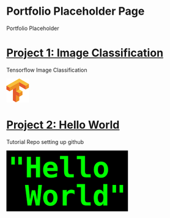 # Portfolio Placeholder Page
Portfolio Placeholder

# [Project 1: Image Classification](https://github.com/scottmunson/tensorflow_image_classification)
Tensorflow Image Classification

![Tensorflow Icon](/images/TensorFlow.png)

# [Project 2: Hello World](https://github.com/scottmunson/hello-world)

Tutorial Repo setting up github

![Hello World in green text on black background](/images/HelloWorld.png)
